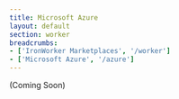 ```yaml
---
title: Microsoft Azure
layout: default
section: worker
breadcrumbs:
- ['IronWorker Marketplaces', '/worker']
- ['Microsoft Azure', '/azure']
---
```


(Coming Soon)
